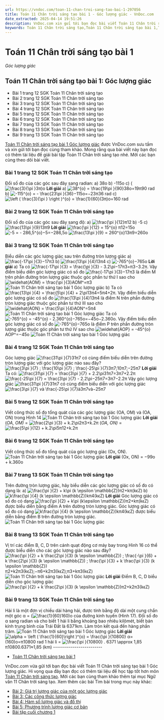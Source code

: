 ```yaml
---
url: https://vndoc.com/toan-11-chan-troi-sang-tao-bai-1-297056
title: Toán 11 Chân trời sáng tạo bài 1 - Góc lượng giác - VnDoc.com
date_extracted: 2025-04-14 19:51:26
description: VnDoc.com xin gửi tới bạn đọc bài viết Toán 11 Chân trời sáng tạo bài 1 Góc lượng giác. Mời các bạn cùng theo dõi để có thể dễ dàng giải SGK Toán 11 Chân trời sáng tạo nhé.
keywords: Toán 11 Chân trời sáng tạo,Toán 11 Chân trời sáng tạo bài 1,Toán lớp 11 Chân trời sáng tạo,bài tập toán 11 Chân trời sáng tạo,giải sgk toán 11 Chân trời sáng tạo,giải toán 11 Chân trời sáng tạo,toán 11 ctst,toán 11 chân trời,toán 11,giải toán 11 Chân trời sáng tạo 1,giải toán 11 Chân trời sáng tạo bài 1,Toán 11 Chân trời sáng tạo bài 1 Góc lượng giác,bài 1 Góc lượng giác,Góc lượng giác,giải Toán 11 Chân trời sáng tạo bài 1 Góc lượng giác
---
```


# Toán 11 Chân trời sáng tạo bài 1
 _Góc lượng giác_
## Toán 11 Chân trời sáng tạo bài 1: Góc lượng giác
  * Bài 1 trang 12 SGK Toán 11 Chân trời sáng tạo
  * Bài 2 trang 12 SGK Toán 11 Chân trời sáng tạo
  * Bài 3 trang 12 SGK Toán 11 Chân trời sáng tạo
  * Bài 4 trang 12 SGK Toán 11 Chân trời sáng tạo
  * Bài 5 trang 12 SGK Toán 11 Chân trời sáng tạo
  * Bài 6 trang 12 SGK Toán 11 Chân trời sáng tạo
  * Bài 7 trang 13 SGK Toán 11 Chân trời sáng tạo
  * Bài 8 trang 13 SGK Toán 11 Chân trời sáng tạo
  * Bài 9 trang 13 SGK Toán 11 Chân trời sáng tạo

[Toán 11 Chân trời sáng tạo bài 1 Góc lượng giác](<https://vndoc.com/toan-11-chan-troi-sang-tao-bai-1-297056>) được VnDoc.com sưu tầm và xin gửi tới bạn đọc cùng tham khảo. Mong rằng qua bài viết này bạn đọc có thêm tài liệu để giải bài tập Toán 11 Chân trời sáng tạo nhé. Mời các bạn cùng theo dõi bài viết.
### Bài 1 trang 12 SGK Toán 11 Chân trời sáng tạo
Đổi số đo của các góc sau đây sang radian:
a\) 38o
b\) -115o
c\) \(![\\frac{3}{\\pi }](https://i.vdoc.vn/data/image/blank.png)3π\)o
**Lời giải**
a\) ![38^{o} = \\frac{19\\pi }{90}](https://i.vdoc.vn/data/image/blank.png)38o=19π90 rad
b\) ![-115^{o} = - \\frac{23\\pi }{36}](https://i.vdoc.vn/data/image/blank.png)−115o=−23π36 rad
c\) ![\\left \( \\frac{3}{\\pi } \\right \)^{o} = \\frac{1}{60}](https://i.vdoc.vn/data/image/blank.png)\(3π\)o=160 rad
### Bài 2 trang 12 SGK Toán 11 Chân trời sáng tạo
Đổi số đo của các góc sau đây sang độ:
a\) ![\\frac{\\pi }{12}](https://i.vdoc.vn/data/image/blank.png)π12
b\) -5
c\) ![\\frac{13\\pi }{9}](https://i.vdoc.vn/data/image/blank.png)13π9
**Lời giải**
![\\frac{\\pi }{12} = 15^{o}](https://i.vdoc.vn/data/image/blank.png) π12=15o
![-5 = - 286,5^{o}](https://i.vdoc.vn/data/image/blank.png)−5=−286,5o
![\\frac{13\\pi }{9} = 260^{o}](https://i.vdoc.vn/data/image/blank.png)13π9=260o
### Bài 3 trang 12 SGK Toán 11 Chân trời sáng tạo
Biểu diễn các góc lượng giác sau trên đường tròn lượng giác
a\) ![\\frac{-17\\pi }{3}](https://i.vdoc.vn/data/image/blank.png)−17π3
b\) ![\\frac{13\\pi }{4}](https://i.vdoc.vn/data/image/blank.png)13π4
c\) ![-765^{o}](https://i.vdoc.vn/data/image/blank.png)−765o
**Lời giải**
a\) Ta có ![\\frac{-17\\pi }{3} = \\frac{\\pi }{3} - 3.2\\pi](https://i.vdoc.vn/data/image/blank.png)−17π3=π3−3.2π. Vậy điểm biểu diễn góc lượng giác có số đo ![\\frac{-17\\pi }{3}](https://i.vdoc.vn/data/image/blank.png)−17π3 là điểm M trên phần đường tròn lượng giác thuộc góc phần tư thứ I sao cho ![\\widehat{AOM} = \\frac{\\pi }{3}](https://i.vdoc.vn/data/image/blank.png)AOM^=π3
![Toán 11 Chân trời sáng tạo bài 1 Góc lượng giác](https://i.vdoc.vn/data/image/2023/05/16/toan-11-chan-troi-sang-tao-bai-1-1.jpg)
b\) Ta có ![\\frac{13\\pi }{4} = \\frac{5\\pi }{4} + 2\\pi](https://i.vdoc.vn/data/image/blank.png)13π4=5π4+2π. Vậy điểm biểu diễn góc lượng giác có số đo ![\\frac{13\\pi }{4}](https://i.vdoc.vn/data/image/blank.png)13π4 là điểm N trên phần đường tròn lượng giác thuộc góc phần tư thứ III sao cho ![\\widehat{AON} = \\frac{5\\pi }{4}](https://i.vdoc.vn/data/image/blank.png)AON^=5π4
![Toán 11 Chân trời sáng tạo bài 1 Góc lượng giác](https://i.vdoc.vn/data/image/2023/05/16/toan-11-chan-troi-sang-tao-bai-1-2.jpg)
Ta có ![-765^{o} = -45^{o} - 2.360^{o}](https://i.vdoc.vn/data/image/blank.png)−765o=−45o−2.360o. Vậy điểm biểu diễn góc lượng giác có số đo ![-765^{o}](https://i.vdoc.vn/data/image/blank.png)−765o là điểm P trên phần đường tròn lượng giác thuộc góc phần tư thứ IV sao cho ![\\widehat{AOP} = -45^{o}](https://i.vdoc.vn/data/image/blank.png)AOP^=−45o
![Toán 11 Chân trời sáng tạo bài 1 Góc lượng giác](https://i.vdoc.vn/data/image/2023/05/16/toan-11-chan-troi-sang-tao-bai-1-3.jpg)
### Bài 4 trang 12 SGK Toán 11 Chân trời sáng tạo
Góc lượng giác ![\\frac{31\\pi }{7}](https://i.vdoc.vn/data/image/blank.png)31π7 có cùng điểm biểu diễn trên đường tròn lượng giác với góc lượng giác nào sau đây?
![\\frac{3\\pi }{7} ; \\frac{10\\pi }{7} ; \\frac{-25\\pi }{7}](https://i.vdoc.vn/data/image/blank.png)3π7;10π7;−25π7
**Lời giải**
Ta có:
![\\frac{31\\pi }{7} = \\frac{3\\pi }{7} + 2.2\\pi](https://i.vdoc.vn/data/image/blank.png)31π7=3π7+2.2π
![\\frac{-25\\pi }{7} = \\frac{3\\pi }{7} - 2.2\\pi](https://i.vdoc.vn/data/image/blank.png)−25π7=3π7−2.2π
Vậy góc lượng giác ![\\frac{31\\pi }{7}](https://i.vdoc.vn/data/image/blank.png)31π7 có cùng điểm biểu diễn với góc lượng giác ![\\frac{3\\pi }{7} và \\frac{-25\\pi }{7}](https://i.vdoc.vn/data/image/blank.png)à3π7và−25π7
### Bài 5 trang 12 SGK Toán 11 Chân trời sáng tạo
Viết công thức số đo tổng quát của các góc lượng giác \(OA, OM\) và \(OA, ON\) trong Hình 14
![Toán 11 Chân trời sáng tạo bài 1 Góc lượng giác](https://i.vdoc.vn/data/image/2023/05/16/toan-11-chan-troi-sang-tao-bai-1-4.jpg)
**Lời giải**
\(_OA, OM\)_ = ![\\frac{2\\pi }{3} + k.2\\pi](https://i.vdoc.vn/data/image/blank.png)2π3+k.2π
\(_OA, ON\)_ = ![\\frac{5\\pi }{12} + k.2\\pi](https://i.vdoc.vn/data/image/blank.png)5π12+k.2π
### Bài 6 trang 12 SGK Toán 11 Chân trời sáng tạo
Viết công thức số đo tổng quát của góc lượng giác \(Ox, ON\).
![Toán 11 Chân trời sáng tạo bài 1 Góc lượng giác](https://i.vdoc.vn/data/image/2023/05/16/toan-11-chan-troi-sang-tao-bai-1-5.jpg)
**Lời giải**
\(Ox, ON\) = −99o \+ k.360o
### Bài 7 trang 13 SGK Toán 11 Chân trời sáng tạo
Trên đường tròn lượng giác, hãy biểu diễn các góc lượng giác có số đo có dạng là:
a\) ![\\frac{\\pi }{2} + k\\pi \(k \\epsilon  \\mathbb{Z}\)](https://i.vdoc.vn/data/image/blank.png)π2+kπ\(kϵZ\)
b\) ![k\\frac{\\pi }{4} \(k \\epsilon \\mathbb{Z}\)](https://i.vdoc.vn/data/image/blank.png)kπ4\(kϵZ\)
**Lời giải**
Góc lượng giác có số đo có dạng ![\\frac{\\pi }{2} + k\\pi  \(k\\epsilon \\mathbb{Z}\)](https://i.vdoc.vn/data/image/blank.png)π2+kπ\(kϵZ\) được biểu diễn bằng điểm A trên đường tròn lượng giác.
Góc lượng giác có số đo có dạng ![k\\frac{\\pi }{4} \(k \\epsilon  \\mathbb{Z}\)](https://i.vdoc.vn/data/image/blank.png)kπ4\(kϵZ\) được biểu diễn bằng điểm B trên đường tròn lượng giác.
![Toán 11 Chân trời sáng tạo bài 1 Góc lượng giác](https://i.vdoc.vn/data/image/2023/05/16/toan-11-chan-troi-sang-tao-bai-1-6.jpg)
### Bài 8 trang 13 SGK Toán 11 Chân trời sáng tạo
Vị trí các điểm B, C, D trên cánh quạt động cơ máy bay trong Hình 16 có thể được biểu diễn cho các góc lượng giác nào sau đây?
![\\frac{\\pi }{2} + k \\frac{2\\pi }{3} \(k \\epsilon \\mathbb{Z}\) ; \\frac{-\\pi }{6} + k \\frac{2\\pi }{3} \(k \\epsilon \\mathbb{Z}\) ; \\frac{\\pi }{3} + k \\frac{\\pi }{3} \(k \\epsilon \\mathbb{Z}\)](https://i.vdoc.vn/data/image/blank.png)π2+k2π3\(kϵZ\);−π6+k2π3\(kϵZ\);π3+kπ3\(kϵZ\)
![Toán 11 Chân trời sáng tạo bài 1 Góc lượng giác](https://i.vdoc.vn/data/image/2023/05/16/toan-11-chan-troi-sang-tao-bai-1-7.jpg)
**Lời giải**
Điểm B, C, D biểu diễn cho góc lượng giác ![\\frac{\\pi }{2} + k \\frac{2\\pi }{3} \(k \\epsilon \\mathbb{Z}\)](https://i.vdoc.vn/data/image/blank.png)π2+k2π3\(kϵZ\)
### Bài 9 trang 13 SGK Toán 11 Chân trời sáng tạo
Hải li là một đơn vị chiều dài hàng hải, được tính bằng độ dài một cung chắn một góc α = \(![\\frac{1}{60}](https://i.vdoc.vn/data/image/blank.png)160\)o của đường kinh tuyến \(Hình 17\). Đổi số đo α sang radian và cho biết 1 hải li bằng khoảng bao nhiêu kilômét, biết bán kính trung bình của Trái Đất là 6371km. Làm tròn kết quả đến hàng phần trăm.
![Toán 11 Chân trời sáng tạo bài 1 Góc lượng giác](https://i.vdoc.vn/data/image/2023/05/16/toan-11-chan-troi-sang-tao-bai-1-8.jpg)
**Lời giải**
![\\alpha = \\left \( \\frac{1}{60}\\right \)^{o} = \\frac{\\pi }{10800}](https://i.vdoc.vn/data/image/blank.png) α=\(160\)o=π10800 rad
1 hải li = ![\\frac{\\pi }{10800} . 6371 \\approx 1,85](https://i.vdoc.vn/data/image/blank.png)π10800.6371≈1,85 \(km\)
\-------------------------
  * [Toán 11 Chân trời sáng tạo bài 1](<https://vndoc.com/toan-11-chan-troi-sang-tao-bai-2-297066>)

VnDoc.com vừa gửi tới bạn đọc bài viết Toán 11 Chân trời sáng tạo bài 1 Góc lượng giác. Hi vọng qua đây bạn đọc có thêm tài liệu để học tập tốt hơn môn [Toán 11 Chân trời sáng tạo](<https://vndoc.com/toan-11-chan-troi-sang-tao>). Mời các bạn cùng tham khảo thêm tại mục Ngữ văn 11 Chân trời sáng tạo.
Xem thêm các bài Tìm bài trong mục này khác:
  * [Bài 2: Giá trị lượng giác của một góc lượng giác](</toan-11-chan-troi-sang-tao-bai-2-297066>)
  * [Bài 3: Các công thức lượng giác](</toan-11-chan-troi-sang-tao-bai-3-trang-20-297315>)
  * [Bài 4: Hàm số lượng giác và đồ thị](</toan-11-chan-troi-sang-tao-bai-4-trang-25-297396>)
  * [Bài 5: Phương trình lượng giác cơ bản](</toan-11-chan-troi-sang-tao-bai-5-trang-34-297402>)
  * [Bài tập cuối chương 1](</toan-11-chan-troi-sang-tao-bai-tap-cuoi-chuong-1-297407>)


